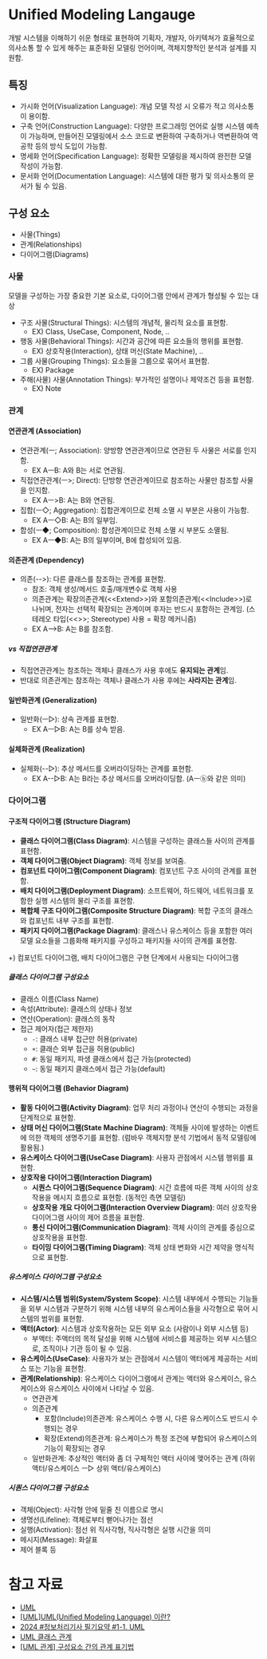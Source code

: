 # Unified Modeling Langauge

개발 시스템을 이해하기 쉬운 형태로 표현하여 기획자, 개발자, 아키텍쳐가 효율적으로 의사소통 할 수 있게 해주는 표준화된 모델링 언어이며, 객체지향적인 분석과 설계를 지원함.

## 특징

- 가시화 언어(Visualization Language): 개념 모델 작성 시 오류가 적고 의사소통이 용이함.
- 구축 언어(Construction Language): 다양한 프로그래밍 언어로 실행 시스템 예측이 가능하며, 만들어진 모델링에서 소스 코드로 변환하여 구축하거나 역변환하여 역공학 등의 방식 도입이 가능함.
- 명세화 언어(Specification Language): 정확한 모델링을 제시하여 완전한 모델 작성이 가능함.
- 문서화 언어(Documentation Language): 시스템에 대한 평가 및 의사소통의 문서가 될 수 있음.

## 구성 요소

- 사물(Things)
- 관계(Relationships)
- 다이어그램(Diagrams)

### 사물

모델을 구성하는 가장 중요한 기본 요소로, 다이어그램 안에서 관계가 형성될 수 있는 대상

- 구조 사물(Structural Things): 시스템의 개념적, 물리적 요소를 표현함.
  - EX) Class, UseCase, Component, Node, ..
- 행동 사물(Behavioral Things): 시간과 공간에 따른 요소들의 행위를 표현함.
  - EX) 상호작용(Interaction), 상태 머신(State Machine), ..
- 그룹 사물(Grouping Things): 요소들을 그룹으로 묶어서 표현함.
  - EX) Package
- 주해(사물) 사물(Annotation Things): 부가적인 설명이나 제약조건 등을 표현함.
  - EX) Note

### 관계

#### 연관관계 (Association)

- 연관관계(ㅡ; Association): 양방향 연관관계이므로 연관된 두 사물은 서로를 인지함.
  - EX AㅡB: A와 B는 서로 연관됨.
- 직접연관관계(ㅡ>; Direct): 단방향 연관관계이므로 참조하는 사물만 참조할 사물을 인지함.
  - EX Aㅡ>B: A는 B와 연관됨.
- 집합(ㅡ◇; Aggregation): 집합관계이므로 전체 소멸 시 부분은 사용이 가능함.
  - EX Aㅡ◇B: A는 B의 일부임.
- 합성(ㅡ◆; Composition): 합성관계이므로 전체 소멸 시 부분도 소멸됨.
  - EX Aㅡ◆B: A는 B의 일부이며, B에 합성되어 있음.

#### 의존관계 (Dependency)

- 의존(-->): 다른 클래스를 참조하는 관계를 표현함.
  - 참조: 객체 생성/메서드 호출/매개변수로 객체 사용
  - 의존관계는 확장의존관계(\<\<Extend>>)와 포함의존관계(\<\<Include>>)로 나뉘며, 전자는 선택적 확장되는 관계이며 후자는 반드시 포함하는 관계임. (스테레오 타입(\<\<>>; Stereotype) 사용 = 확장 메커니즘)
  - EX A-->B: A는 B를 참조함.

##### vs 직접연관관계
  - 직접연관관계는 참조하는 객체나 클래스가 사용 후에도 **유지되는 관계**임.
  - 반대로 의존관계는 참조하는 객체나 클래스가 사용 후에는 **사라지는 관계**임.

#### 일반화관계 (Generalization)

- 일반화(ㅡ▷): 상속 관계를 표현함.
  - EX Aㅡ▷B: A는 B를 상속 받음.

#### 실체화관계 (Realization)

- 실체화(--▷): 추상 메서드를 오버라이딩하는 관계를 표현함.
  - EX A--▷B: A는 B라는 추상 메서드를 오버라이딩함. (Aㅡⓑ와 같은 의미)

### 다이어그램

#### 구조적 다이어그램 (Structure Diagram)

- **클래스 다이어그램(Class Diagram)**: 시스템을 구성하는 클래스들 사이의 관계를 표현함.
- **객체 다이어그램(Object Diagram)**: 객체 정보를 보여줌.
- **컴포넌트 다이어그램(Component Diagram)**: 컴포넌트 구조 사이의 관계를 표현함.
- **배치 다이어그램(Deployment Diagram)**: 소프트웨어, 하드웨어, 네트워크를 포함한 실행 시스템의 물리 구조를 표현함.
- **복합체 구조 다이어그램(Composite Structure Diagram)**: 복합 구조의 클래스와 컴포넌트 내부 구조를 표현함.
- **패키지 다이어그램(Package Diagram)**: 클래스나 유스케이스 등을 포함한 여러 모델 요소들을 그룹화해 패키지를 구성하고 패키지들 사이의 관계를 표현함.

+) 컴포넌트 다이어그램, 배치 다이어그램은 구현 단계에서 사용되는 다이어그램

##### 클래스 다이어그램 구성요소

- 클래스 이름(Class Name)
- 속성(Attribute): 클래스의 상태나 정보
- 연산(Operation): 클래스의 동작
- 접근 제어자(접근 제한자)
  - `-`: 클래스 내부 접근만 허용(private)
  - `+`: 클래슨 외부 접근을 허용(public)
  - `#`: 동일 패키지, 파생 클래스에서 접근 가능(protected)
  - `~`: 동일 패키지 클래스에서 접근 가능(default)

#### 행위적 다이어그램 (Behavior Diagram)

- **활동 다이어그램(Activity Diagram)**: 업무 처리 과정이나 연산이 수행되는 과정을 단계적으로 표현함.
- **상태 머신 다이어그램(State Machine Diagram)**: 객체들 사이에 발생하는 이벤트에 의한 객체의 생명주기를 표현함. (럼바우 객체지향 분석 기법에서 동적 모델링에 활용됨.)
- **유스케이스 다이어그램(UseCase Diagram)**: 사용자 관점에서 시스템 행위를 표현함.
- **상호작용 다이어그램(Interaction Diagram)** 
  - **시퀀스 다이어그램(Sequence Diagram)**: 시간 흐름에 따른 객체 사이의 상호작용을 메시지 흐름으로 표현함. (동적인 측면 모델링)
  - **상호작용 개요 다이어그램(Interaction Overview Diagram)**: 여러 상호작용 다이어그램 사이의 제어 흐름을 표현함.
  - **통신 다이어그램(Communication Diagram)**: 객체 사이의 관계를 중심으로 상호작용을 표현함.
  - **타이밍 다이어그램(Timing Diagram)**: 객체 상태 변화와 시간 제약을 명식적으로 표현함.

##### 유스케이스 다이어그램 구성요소

- **시스템/시스템 범위(System/System Scope)**: 시스템 내부에서 수행되는 기능들을 외부 시스템과 구분하기 위해 시스템 내부의 유스케이스들을 사각형으로 묶어 시스템의 범위를 표현함.
- **액터(Actor)**: 시스템과 상호작용하는 모든 외부 요소 (사람이나 외부 시스템 등)
  - 부액터: 주액터의 목적 달성을 위해 시스템에 서비스를 제공하는 외부 시스템으로, 조직이나 기관 등이 될 수 있음.
- **유스케이스(UseCase)**: 사용자가 보는 관점에서 시스템이 액터에게 제공하는 서비스 또는 기능을 표현함.
- **관계(Relationship)**: 유스케이스 다이어그램에서 관계는 액터와 유스케이스, 유스케이스와 유스케이스 사이에서 나타날 수 있음.
  - 연관관계
  - 의존관계
    - 포함(Include)의존관계: 유스케이스 수행 시, 다른 유스케이스도 반드시 수행되는 경우
    - 확장(Extend)의존관계: 유스케이스가 특정 조건에 부합되어 유스케이스의 기능이 확장되는 경우
  - 일반화관계: 추상적인 액터와 좀 더 구체적인 액터 사이에 맺어주는 관계 (하위 액터/유스케이스 ㅡ▷ 상위 액터/유스케이스)

##### 시퀀스 다이어그램 구성요소

- 객체(Object): 사각형 안에 밑줄 친 이름으로 명시
- 생명선(Lifeline): 객체로부터 뻗어나가는 점선
- 실행(Activation): 점선 위 직사각형, 직사각형은 실행 시간을 의미
- 메시지(Message): 화살표
- 제어 블록 등

# 참고 자료

- [UML](https://m.blog.naver.com/wook2124/222103001651)
- [\[UML\]UML(Unified Modeling Language) 이란?](https://lxxyeon.tistory.com/87)
- [2024 #정보처리기사 필기요약 #1-1. UML](https://simuing.tistory.com/entry/2021-%EC%A0%95%EB%B3%B4%EC%B2%98%EB%A6%AC%EA%B8%B0%EC%82%AC-%ED%95%84%EA%B8%B0%EC%9A%94%EC%95%BD-UML)
- [UML 클래스 관계](https://kyoun.tistory.com/100)
- [\[UML 관계\] 구성요소 간의 관계 표기법](https://itproda.tistory.com/101)
